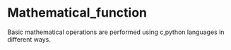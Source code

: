 # Mathematical_function
Basic mathematical operations are performed using c,python languages in different ways.
